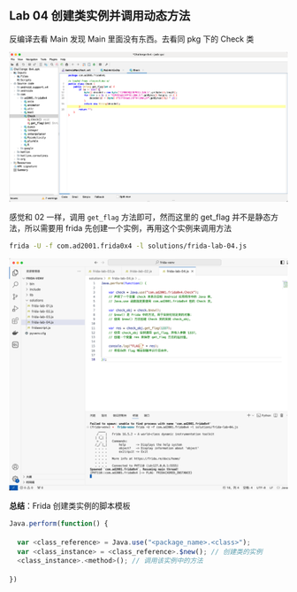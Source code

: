 ## Lab 04 创建类实例并调用动态方法

反编译去看 Main 发现 Main 里面没有东西。去看同 pkg 下的 Check 类

![](images/04code.png)

感觉和 02 一样，调用 `get_flag` 方法即可，然而这里的 get_flag 并不是静态方法，所以需要用 frida 先创建一个实例，再用这个实例来调用方法

```bash
frida -U -f com.ad2001.frida0x4 -l solutions/frida-lab-04.js
```

![](images/04flag.png)

**总结**：Frida 创建类实例的脚本模板

```javascript
Java.perform(function() {

  var <class_reference> = Java.use("<package_name>.<class>");
  var <class_instance> = <class_reference>.$new(); // 创建类的实例
  <class_instance>.<method>(); // 调用该实例中的方法

})
```